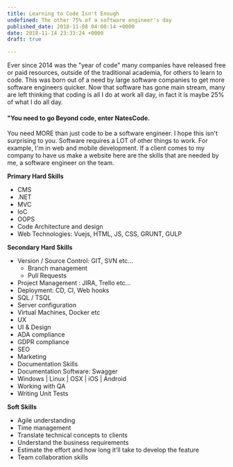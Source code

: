 ```yaml
---
title: Learning to Code Isn't Enough
undefined: The other 75% of a software engineer's day
published_date: 2018-11-08 04:00:14 +0000
date: 2018-11-14 23:33:24 +0000
draft: true

---
```

Ever since 2014 was the "year of code" many companies have released free or paid resources, outside of the traditional academia, for others to learn to code. This was born out of a need by large software companies to get more software engineers quicker. Now that software has gone main stream, many are left thinking that coding is all I do at work all day, in fact it is maybe 25% of what I do all day.

#### "You need to go Beyond code, enter NatesCode.

You need MORE than just code to be a software engineer. I hope this isn't surprising to you. Software requires a LOT of other things to work. For example, I'm in web and mobile development. If a client comes to my company to have us make a website here are the skills that are needed by me, a software engineer on the team.

**Primary Hard Skills**

* CMS
* .NET
* MVC
* IoC
* OOPS
* Code Architecture and design
* Web Technologies: Vuejs, HTML, JS, CSS, GRUNT, GULP

**Secondary Hard Skills**

* Version / Source Control: GIT, SVN etc...
  * Branch management
  * Pull Requests
* Project Management : JIRA, Trello etc...
* Deployment: CD, CI, Web hooks
* SQL / TSQL
* Server configuration
* Virtual Machines, Docker etc
* UX
* UI & Design
* ADA compliance
* GDPR compliance
* SEO
* Marketing
* Documentation Skills
* Documentation Software: Swagger 
* Windows | Linux | OSX | iOS | Android
* Working with QA
* Writing Unit Tests

**Soft Skills**

* Agile understanding
* Time management
* Translate technical concepts to clients
* Understand the business requirements
* Estimate the effort and how long it'll take to develop the feature
* Team collaboration skills